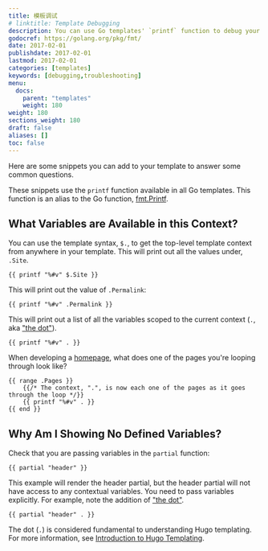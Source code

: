 ```yaml
---
title: 模板调试
# linktitle: Template Debugging
description: You can use Go templates' `printf` function to debug your Hugo  templates. These snippets provide a quick and easy visualization of the variables available to you in different contexts.
godocref: https://golang.org/pkg/fmt/
date: 2017-02-01
publishdate: 2017-02-01
lastmod: 2017-02-01
categories: [templates]
keywords: [debugging,troubleshooting]
menu:
  docs:
    parent: "templates"
    weight: 180
weight: 180
sections_weight: 180
draft: false
aliases: []
toc: false
---
```


Here are some snippets you can add to your template to answer some common questions.

These snippets use the `printf` function available in all Go templates.  This function is an alias to the Go function, [fmt.Printf](https://golang.org/pkg/fmt/).

## What Variables are Available in this Context?

You can use the template syntax, `$.`, to get the top-level template context from anywhere in your template. This will print out all the values under, `.Site`.

```
{{ printf "%#v" $.Site }}
```

This will print out the value of `.Permalink`:


```
{{ printf "%#v" .Permalink }}
```


This will print out a list of all the variables scoped to the current context
(`.`, aka ["the dot"][tempintro]).


```
{{ printf "%#v" . }}
```


When developing a [homepage][], what does one of the pages you're looping through look like?

```
{{ range .Pages }}
    {{/* The context, ".", is now each one of the pages as it goes through the loop */}}
    {{ printf "%#v" . }}
{{ end }}
```

## Why Am I Showing No Defined Variables?

Check that you are passing variables in the `partial` function:

```
{{ partial "header" }}
```

This example will render the header partial, but the header partial will not have access to any contextual variables. You need to pass variables explicitly. For example, note the addition of ["the dot"][tempintro].

```
{{ partial "header" . }}
```

The dot (`.`) is considered fundamental to understanding Hugo templating. For more information, see [Introduction to Hugo Templating][tempintro].

[homepage]: /templates/homepage/
[tempintro]: /templates/introduction/
